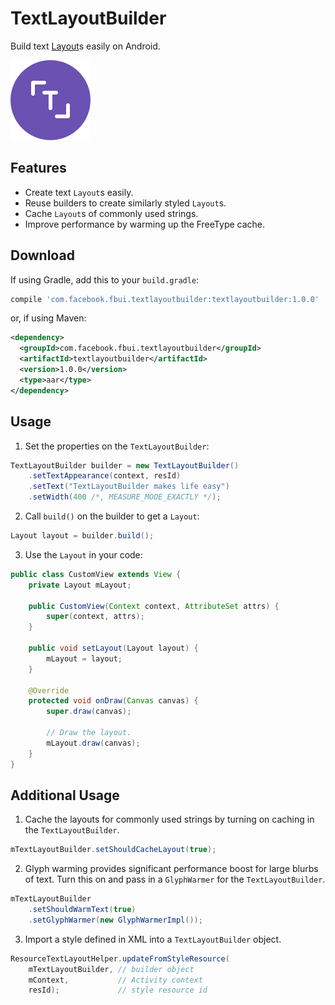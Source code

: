 TextLayoutBuilder
=================
Build text [Layout](https://developer.android.com/reference/android/text/Layout.html)s easily on Android.

![TextLayoutBuilder logo](./docs/logo.png)

Features
--------
- Create text `Layout`s easily.
- Reuse builders to create similarly styled `Layout`s.
- Cache `Layout`s of commonly used strings.
- Improve performance by warming up the FreeType cache.

Download
--------
If using Gradle, add this to your `build.gradle`:

```groovy
compile 'com.facebook.fbui.textlayoutbuilder:textlayoutbuilder:1.0.0'
```

or, if using Maven:

```xml
<dependency>
  <groupId>com.facebook.fbui.textlayoutbuilder</groupId>
  <artifactId>textlayoutbuilder</artifactId>
  <version>1.0.0</version>
  <type>aar</type>
</dependency>
```

Usage
-----
1. Set the properties on the `TextLayoutBuilder`:
  ```java
  TextLayoutBuilder builder = new TextLayoutBuilder()
      .setTextAppearance(context, resId)
      .setText("TextLayoutBuilder makes life easy")
      .setWidth(400 /*, MEASURE_MODE_EXACTLY */);
  ```

2. Call `build()` on the builder to get a `Layout`:
  ```java
  Layout layout = builder.build();
  ```

3. Use the `Layout` in your code:
  ```java
  public class CustomView extends View {
      private Layout mLayout;

      public CustomView(Context context, AttributeSet attrs) {
          super(context, attrs);
      }

      public void setLayout(Layout layout) {
          mLayout = layout;
      }

      @Override
      protected void onDraw(Canvas canvas) {
          super.draw(canvas);

          // Draw the layout.
          mLayout.draw(canvas);
      }
  }
  ```

Additional Usage
----------------
1. Cache the layouts for commonly used strings by turning on caching in the `TextLayoutBuilder`.
  ```java
  mTextLayoutBuilder.setShouldCacheLayout(true);
  ```

2. Glyph warming provides significant performance boost for large blurbs of text.
Turn this on and pass in a `GlyphWarmer` for the `TextLayoutBuilder`.
  ```java
  mTextLayoutBuilder
      .setShouldWarmText(true)
      .setGlyphWarmer(new GlyphWarmerImpl());
  ```

3. Import a style defined in XML into a `TextLayoutBuilder` object.
  ```java
  ResourceTextLayoutHelper.updateFromStyleResource(
      mTextLayoutBuilder, // builder object
      mContext,           // Activity context
      resId);             // style resource id
  ```
